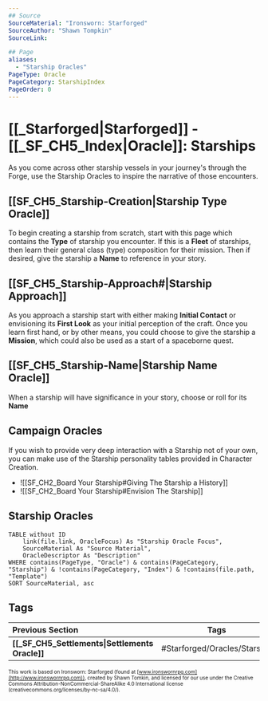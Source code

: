 ```yaml
---
## Source
SourceMaterial: "Ironsworn: Starforged"
SourceAuthor: "Shawn Tompkin"
SourceLink: 

## Page
aliases:
  - "Starship Oracles"
PageType: Oracle
PageCategory: StarshipIndex
PageOrder: 0
---
```

# [[_Starforged|Starforged]] - [[_SF_CH5_Index|Oracle]]: Starships
As you come across other starship vessels in your journey's through the Forge, use the Starship Oracles to inspire the narrative of those encounters. 

## [[SF_CH5_Starship-Creation|Starship Type Oracle]]
To begin creating a starship from scratch, start with this page which contains the **Type** of starship you encounter. If this is a **Fleet** of starships, then learn their general class (type) composition for their mission. Then if desired, give the starship a **Name** to reference in your story.

## [[SF_CH5_Starship-Approach#|Starship Approach]]
As you approach a starship start with either making **Initial Contact** or envisioning its **First Look** as your initial perception of the craft. Once you learn first hand, or by other means, you could choose to give the starship a **Mission**, which could also be used as a start of a spaceborne quest.

## [[SF_CH5_Starship-Name|Starship Name Oracle]]
When a starship will have significance in your story, choose or roll for its **Name**


## Campaign Oracles
If you wish to provide very deep interaction with a Starship not of your own, you can make use of the Starship personality tables provided in Character Creation.
- ![[SF_CH2_Board Your Starship#Giving The Starship a History]]
- ![[SF_CH2_Board Your Starship#Envision The Starship]]

## Starship Oracles

```dataview
TABLE without ID
	link(file.link, OracleFocus) As "Starship Oracle Focus",
	SourceMaterial As "Source Material",
	OracleDescriptor As "Description"
WHERE contains(PageType, "Oracle") & contains(PageCategory, "Starship") & !contains(PageCategory, "Index") & !contains(file.path, "Template")
SORT SourceMaterial, asc
```

## Tags
| Previous Section | Tags | Next Section | 
| :--- | :---: | ---: |
| **[[_SF_CH5_Settlements\|Settlements Oracle]]** | #Starforged/Oracles/Starship | **[[_SF_CH5_Characters\|Characters Oracle]]** |

<font size=-2>This work is based on Ironsworn: Starforged (found at [www.ironswornrpg.com](http://www.ironswornrpg.com)), created by Shawn Tomkin, and licensed for our use under the Creative Commons Attribution-NonCommercial-ShareAlike 4.0 International license  (creativecommons.org/licenses/by-nc-sa/4.0/).</font>